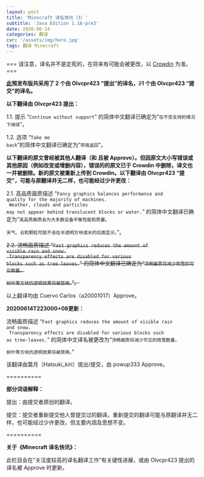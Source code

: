 ```yaml
---
layout: post
title: 'Minecraft 译名快讯（3）'
subtitle: 'Java Edition 1.16-pre3'
date: 2020-06-14
categories: 翻译
cvr: '/assets/img/hero.jpg'
tags: 翻译 Minecraft
---
```


=== 请注意，译名并不是定死的，在将来有可能会被更改，以 <a href ='https://crowdin.com/project/minecraft/zh-CN#'>Crowdin</a> 为准。 ===

<b><a href ='https://minecraft-zh.gamepedia.com/Java%E7%89%881.16-pre3'>此</a>预发布版共采用了 2 个由 Olvcpr423 “提出”的译名，</b><del>2</del><b>1 个由 Olvcpr423 “提交”的译名。</b>

<b>以下翻译由 Olvcpr423 提出：</b>

1.1. 提示 “<code>Continue without support</code>” 的简体中文翻译已确定为“<code>在不受支持的情况下继续</code>”。

1.2. 选项 “<code>Take me back</code>”的简体中文翻译已确定为“<code>带我返回</code>”。

<b>以下翻译的原文曾经被其他人翻译（和 且被 Approve）。但因原文大小写错误或其他原因（例如改变或增删内容），错误的的原文已于 Crowdin 中删除，译文也一并被删除。新的原文被重新上传到 Crowdin。以下翻译由 Olvcpr423 “提交”，可能与原翻译并无二样，也可能经过少许更改：</b>

2.1. 高品质画质描述 “<code>Fancy graphics balances performance and quality for the majority of machines.<br>
Weather, clouds and particles may not appear behind translucent blocks or water.</code>” 的简体中文翻译已确定为“<code>高品质画质会为大多数设备平衡性能和质量。<br>
天气、云和颗粒可能不会在半透明方块或水的后面显示。</code>”。

<del>2.2. 流畅画质描述 “<code>Fast graphics reduces the amount of visible rain and snow.<br>
Transparency effects are disabled for various blocks such as tree-leaves.</code>” 的简体中文翻译已确定为“<code>流畅画质将减少雨雪的可见数量。<br>
树叶等方块的透明效果将被禁用。</code>”。</del>

以上翻译均由 Cuervo Carlos（a20001017）Approve。

<b>20200614T223000+08更新：</b>

流畅画质描述 “<code>Fast graphics reduces the amount of visible rain and snow.<br>
Transparency effects are disabled for various blocks such as tree-leaves.</code>” 的简体中文译名被更改为“<code>流畅画质将减少可见的雨雪数量。<br>
树叶等方块的透明效果将被禁用。</code>”

该翻译由葉月（Hatsuki_kiri）提出/提交，由 powup333 Approve。

==========

<b>部分词语解释：</b>

提出：由提交者原创的翻译。

提交：提交者重新提交他人曾提交过的翻译。重新提交的翻译可能与原翻译并无二样，也可能经过少许更改，但主要内涵及思想不变。

==========

<b>关于《Minecraft 译名快讯》：</b>

此栏目会在“关注度较高的译名翻译工作”有关键性进展，或由 Olvcpr423 提出的译名被 Approve 时更新。

